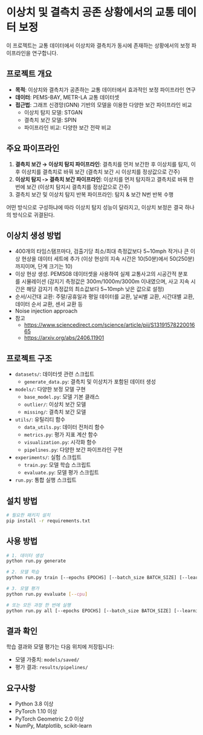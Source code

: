 # 이상치 및 결측치 공존 상황에서의 교통 데이터 보정

이 프로젝트는 교통 데이터에서 이상치와 결측치가 동시에 존재하는 상황에서의 보정 파이프라인을 연구합니다.

## 프로젝트 개요

- **목적**: 이상치와 결측치가 공존하는 교통 데이터에서 효과적인 보정 파이프라인 연구
- **데이터**: PEMS-BAY, METR-LA 교통 데이터셋
- **접근법**: 그래프 신경망(GNN) 기반의 모델을 이용한 다양한 보간 파이프라인 비교
  - 이상치 탐지 모델: STGAN
  - 결측치 보간 모델: SPIN
  - 파이프라인 비교: 다양한 보간 전략 비교

## 주요 파이프라인

1. **결측치 보간 → 이상치 탐지 파이프라인**: 결측치를 먼저 보간한 후 이상치를 탐지, 이후 이상치를 결측치로 바꿔 보간 (결측치 보간 시 이상치를 정상값으로 간주)
2. **이상치 탐지 -> 결측치 보간 파이프라인**: 이상치를 먼저 탐지하고 결측치로 바꿔 한번에 보간 (이상치 탐지시 결측치를 정상값으로 간주)
3. 결측치 보간 및 이상치 탐지 반복 파이프라인: 탐지 & 보간 N번 반복 수행

 어떤 방식으로 구성하냐에 따라 이상치 탐지 성능이 달라지고, 이상치 보정은 결국 하나의 방식으로 귀결된다.

## 이상치 생성 방법

- 400개의 타임스탬프마다, 검출기당 최소/최대 측정값보다 5~10mph 작거나 큰 이상 현상을 데이터 세트에 추가
  (이상 현상의 지속 시간은 10(50분)에서 50(250분)까지이며, 단계 크기는 10)
- 이상 현상 생성. PEMS08 데이터셋을 사용하여 실제 교통사고의 시공간적 분포를 시뮬레이션
  (감지기 측정값은 300m/1000m/3000m 이내였으며, 사고 지속 시간은 해당 감지기 측정값의 최소값보다 5~10mph 낮은 값으로 설정)
- 순서/시간대 교환: 주말/공휴일과 평일 데이터를 교환, 날씨별 교환, 시간대별 교환, 데이터 순서 교환, 센서 교환 등
- Noise injection approach
- 참고
  - https://www.sciencedirect.com/science/article/pii/S1319157822001665
  - https://arxiv.org/abs/2406.11901

## 프로젝트 구조

- `datasets/`: 데이터셋 관련 스크립트
  - `generate_data.py`: 결측치 및 이상치가 포함된 데이터 생성
- `models/`: 다양한 보정 모델 구현
  - `base_model.py`: 모델 기본 클래스
  - `outlier/`: 이상치 보간 모델
  - `missing/`: 결측치 보간 모델
- `utils/`: 유틸리티 함수
  - `data_utils.py`: 데이터 전처리 함수
  - `metrics.py`: 평가 지표 계산 함수
  - `visualization.py`: 시각화 함수
  - `pipelines.py`: 다양한 보간 파이프라인 구현
- `experiments/`: 실험 스크립트
  - `train.py`: 모델 학습 스크립트
  - `evaluate.py`: 모델 평가 스크립트
- `run.py`: 통합 실행 스크립트

## 설치 방법

```bash
# 필요한 패키지 설치
pip install -r requirements.txt
```

## 사용 방법

```bash
# 1. 데이터 생성
python run.py generate

# 2. 모델 학습
python run.py train [--epochs EPOCHS] [--batch_size BATCH_SIZE] [--learning_rate LR]

# 3. 모델 평가
python run.py evaluate [--cpu]

# 또는 모든 과정 한 번에 실행
python run.py all [--epochs EPOCHS] [--batch_size BATCH_SIZE] [--learning_rate LR] [--cpu]
```

## 결과 확인

학습 결과와 모델 평가는 다음 위치에 저장됩니다:

- 모델 가중치: `models/saved/`
- 평가 결과: `results/pipelines/`

## 요구사항

- Python 3.8 이상
- PyTorch 1.10 이상
- PyTorch Geometric 2.0 이상
- NumPy, Matplotlib, scikit-learn
